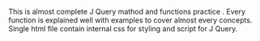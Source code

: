 This is almost complete J Query mathod and functions practice . 
Every function is explained well with examples to cover almost every concepts. 
Single html file contain internal css for styling and script for J Query.

